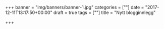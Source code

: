 +++
banner = "img/banners/banner-1.jpg"
categories = [""]
date = "2017-12-11T13:17:50+00:00"
draft = true
tags = [""]
title = "Nytt blogginnlegg"

+++
